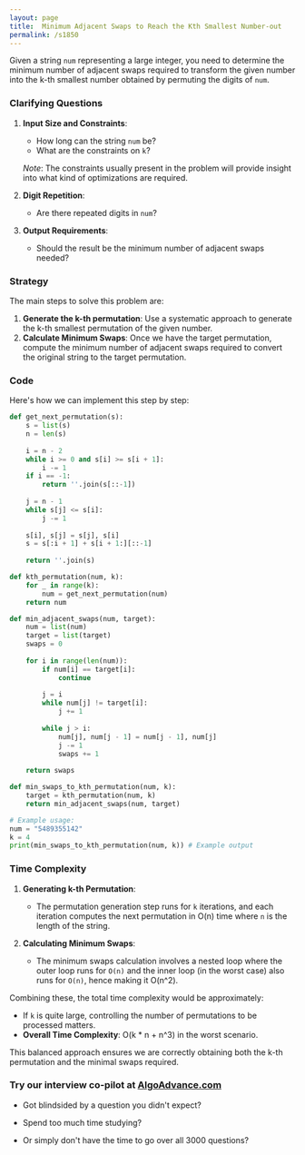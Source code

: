 ```yaml
---
layout: page
title:  Minimum Adjacent Swaps to Reach the Kth Smallest Number-out
permalink: /s1850
---
```


Given a string `num` representing a large integer, you need to determine the minimum number of adjacent swaps required to transform the given number into the k-th smallest number obtained by permuting the digits of `num`.

### Clarifying Questions
1. **Input Size and Constraints**:
   - How long can the string `num` be?
   - What are the constraints on `k`?
   
   *Note*: The constraints usually present in the problem will provide insight into what kind of optimizations are required.

2. **Digit Repetition**:
   - Are there repeated digits in `num`?

3. **Output Requirements**:
   - Should the result be the minimum number of adjacent swaps needed?

### Strategy

The main steps to solve this problem are:
1. **Generate the k-th permutation**: Use a systematic approach to generate the k-th smallest permutation of the given number.
2. **Calculate Minimum Swaps**: Once we have the target permutation, compute the minimum number of adjacent swaps required to convert the original string to the target permutation.

### Code

Here's how we can implement this step by step:

```python
def get_next_permutation(s):
    s = list(s)
    n = len(s)
    
    i = n - 2
    while i >= 0 and s[i] >= s[i + 1]:
        i -= 1
    if i == -1:
        return ''.join(s[::-1])
    
    j = n - 1
    while s[j] <= s[i]:
        j -= 1
    
    s[i], s[j] = s[j], s[i]
    s = s[:i + 1] + s[i + 1:][::-1]
    
    return ''.join(s)

def kth_permutation(num, k):
    for _ in range(k):
        num = get_next_permutation(num)
    return num

def min_adjacent_swaps(num, target):
    num = list(num)
    target = list(target)
    swaps = 0
    
    for i in range(len(num)):
        if num[i] == target[i]:
            continue
        
        j = i
        while num[j] != target[i]:
            j += 1
        
        while j > i:
            num[j], num[j - 1] = num[j - 1], num[j]
            j -= 1
            swaps += 1
            
    return swaps

def min_swaps_to_kth_permutation(num, k):
    target = kth_permutation(num, k)
    return min_adjacent_swaps(num, target)

# Example usage:
num = "5489355142"
k = 4
print(min_swaps_to_kth_permutation(num, k)) # Example output
```

### Time Complexity

1. **Generating k-th Permutation**:
   - The permutation generation step runs for `k` iterations, and each iteration computes the next permutation in O(n) time where `n` is the length of the string.

2. **Calculating Minimum Swaps**:
   - The minimum swaps calculation involves a nested loop where the outer loop runs for `O(n)` and the inner loop (in the worst case) also runs for `O(n)`, hence making it O(n^2).

Combining these, the total time complexity would be approximately:
- If `k` is quite large, controlling the number of permutations to be processed matters.
- **Overall Time Complexity**: O(k * n + n^3) in the worst scenario.

This balanced approach ensures we are correctly obtaining both the k-th permutation and the minimal swaps required.


### Try our interview co-pilot at [AlgoAdvance.com](https://algoAdvance.com)

- Got blindsided by a question you didn't expect?

- Spend too much time studying?

- Or simply don't have the time to go over all 3000 questions?

